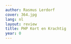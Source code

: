 ```yaml
---
author: Rasmus Lerdorf
cover: 364.jpg
lang: nl
layout: review
title: PHP Kort en Krachtig
year: 0
---
```


